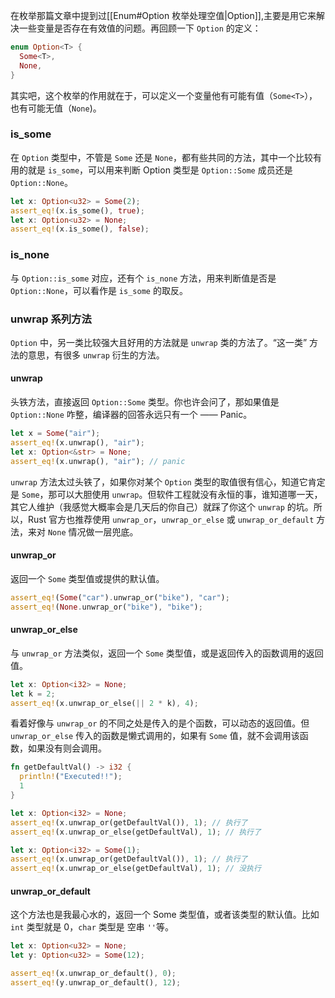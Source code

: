 在枚举那篇文章中提到过[[Enum#Option 枚举处理空值|Option]],主要是用它来解决一些变量是否存在有效值的问题。再回顾一下 `Option` 的定义：

```Rust
enum Option<T> {
  Some<T>,
  None,
}
```

其实吧，这个枚举的作用就在于，可以定义一个变量他有可能有值（`Some<T>`），也有可能无值（`None`)。

### is_some

在 `Option` 类型中，不管是 `Some` 还是 `None`，都有些共同的方法，其中一个比较有用的就是 `is_some`，可以用来判断 Option 类型是 `Option::Some` 成员还是 `Option::None`。

```Rust
let x: Option<u32> = Some(2);
assert_eq!(x.is_some(), true);
let x: Option<u32> = None;
assert_eq!(x.is_some(), false);
```

### is_none

与 `Option::is_some` 对应，还有个 `is_none` 方法，用来判断值是否是 `Option::None`，可以看作是 `is_some` 的取反。

### unwrap 系列方法

`Option` 中，另一类比较强大且好用的方法就是 `unwrap` 类的方法了。“这一类” 方法的意思，有很多 `unwrap` 衍生的方法。

#### unwrap

头铁方法，直接返回 `Option::Some` 类型。你也许会问了，那如果值是 `Option::None` 咋整，编译器的回答永远只有一个 —— Panic。

```Rust
let x = Some("air");
assert_eq!(x.unwrap(), "air");
let x: Option<&str> = None;
assert_eq!(x.unwrap(), "air"); // panic
```

`unwrap` 方法太过头铁了，如果你对某个 `Option` 类型的取值很有信心，知道它肯定是 `Some`，那可以大胆使用 `unwrap`。但软件工程就没有永恒的事，谁知道哪一天，其它人维护（我感觉大概率会是几天后的你自己）就踩了你这个 `unwrap` 的坑。所以，Rust 官方也推荐使用 `unwrap_or`，`unwrap_or_else` 或 `unwrap_or_default` 方法，来对 `None` 情况做一层兜底。

#### unwrap_or

返回一个 `Some` 类型值或提供的默认值。

```Rust
assert_eq!(Some("car").unwrap_or("bike"), "car");
assert_eq!(None.unwrap_or("bike"), "bike");
```

#### unwrap_or_else

与 `unwrap_or` 方法类似，返回一个 `Some` 类型值，或是返回传入的函数调用的返回值。

```Rust
let x: Option<i32> = None;
let k = 2;
assert_eq!(x.unwrap_or_else(|| 2 * k), 4);
```

看着好像与 `unwrap_or` 的不同之处是传入的是个函数，可以动态的返回值。但 `unwrap_or_else` 传入的函数是懒式调用的，如果有 `Some` 值，就不会调用该函数，如果没有则会调用。

```Rust
fn getDefaultVal() -> i32 {
  println!("Executed!!");
  1
}

let x: Option<i32> = None;
assert_eq!(x.unwrap_or(getDefaultVal()), 1); // 执行了
assert_eq!(x.unwrap_or_else(getDefaultVal), 1); // 执行了

let x: Option<i32> = Some(1);
assert_eq!(x.unwrap_or(getDefaultVal()), 1); // 执行了
assert_eq!(x.unwrap_or_else(getDefaultVal), 1); // 没执行
```

#### unwrap_or_default

这个方法也是我最心水的，返回一个 Some 类型值，或者该类型的默认值。比如 `int` 类型就是 0，`char` 类型是 空串 `''`等。

```Rust
let x: Option<u32> = None;
let y: Option<u32> = Some(12);

assert_eq!(x.unwrap_or_default(), 0);
assert_eq!(y.unwrap_or_default(), 12);
```
